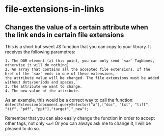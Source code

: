 # file-extensions-in-links
## Changes the value of a certain attribute when the link ends in certain file extensions

This is a short but sweet JS function that you can copy to your library. It receives the following parametres:

    1. The DOM element (at this point, you can only send `<a>` TagNames, otherwise it will do nothing).
    2. An array that contains all the accepted file extensions. If the href of the `<a>` ends in one of these extensions,
    the attribute value will be changed. The file extensions must be added without dots/periods and spaces.
    3. The attribute we want to change.
    4. The new value of the attribute.


As an example, this would be a correct way to call the function:
`detectExtension(document.querySelector("a"),["doc", "txt", "tiff", "tif", "pdf", "ppt"],"target","_new");`

Remember that you can also easily change the function in order to accept other tags, not only `<a>`! Or you can always ask me to change it, I will be pleased to do so.
